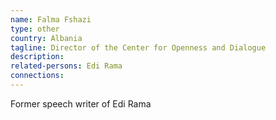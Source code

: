 ```yaml
---
name: Falma Fshazi
type: other
country: Albania
tagline: Director of the Center for Openness and Dialogue
description:
related-persons: Edi Rama
connections:
---
```

Former speech writer of Edi Rama
